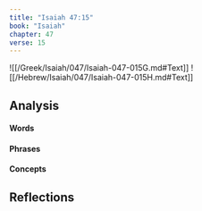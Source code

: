 ```yaml
---
title: "Isaiah 47:15"
book: "Isaiah"
chapter: 47
verse: 15
---
```

![[/Greek/Isaiah/047/Isaiah-047-015G.md#Text]]
![[/Hebrew/Isaiah/047/Isaiah-047-015H.md#Text]]

## Analysis

#### Words

#### Phrases

#### Concepts

## Reflections
